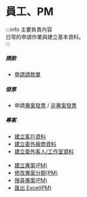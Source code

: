 # 員工、PM

:::info 主要負責內容  
日常的申請作業與建立基本資料。  
:::

##### **請款**

- [申請請款單](/employee/payment/create-payment-normal)

##### **發票**

- 申請[專案發票](/employee/invoice/create-invoice-project) / [非專案發票](/employee/invoice/create-invoice-none-project)

##### **專案**

- [建立客戶資料](/employee/project/vendor)
- [建立委外廠商資料](/employee/project/vd)
- [建立委外客人/工作室資料](/employee/project/os)  
  <br>
- [建立專案(PM)](/employee/project/create-project)
- [修改專案分期(PM)](/employee/project/edit-project)
- [搜尋專案(PM)](/employee/project/search)
- [匯出 Excel(PM)](/employee/project/excel)
